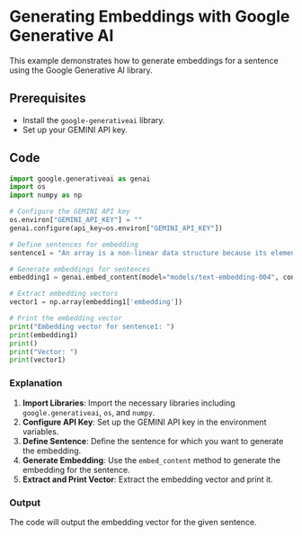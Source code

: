 # Generating Embeddings with Google Generative AI

This example demonstrates how to generate embeddings for a sentence using the Google Generative AI library.

## Prerequisites

- Install the `google-generativeai` library.
- Set up your GEMINI API key.

## Code

```python
import google.generativeai as genai
import os
import numpy as np

# Configure the GEMINI API key
os.environ["GEMINI_API_KEY"] = ""  
genai.configure(api_key=os.environ["GEMINI_API_KEY"])

# Define sentences for embedding
sentence1 = "An array is a non-linear data structure because its elements are stored in a sequential, contiguous order."

# Generate embeddings for sentences
embedding1 = genai.embed_content(model="models/text-embedding-004", content=sentence1)

# Extract embedding vectors
vector1 = np.array(embedding1['embedding'])

# Print the embedding vector
print("Embedding vector for sentence1: ")
print(embedding1)
print()
print("Vector: ")
print(vector1)
```

### Explanation

1. **Import Libraries**: Import the necessary libraries including `google.generativeai`, `os`, and `numpy`.
2. **Configure API Key**: Set up the GEMINI API key in the environment variables.
3. **Define Sentence**: Define the sentence for which you want to generate the embedding.
4. **Generate Embedding**: Use the `embed_content` method to generate the embedding for the sentence.
5. **Extract and Print Vector**: Extract the embedding vector and print it.

### Output

The code will output the embedding vector for the given sentence.
